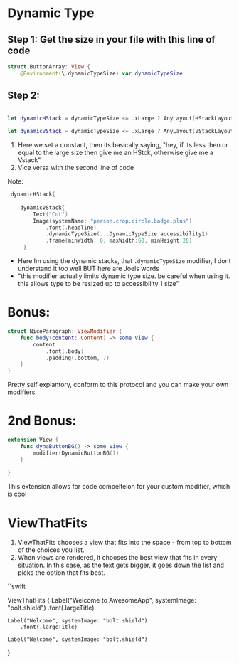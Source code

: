 # Dynamic Type

## Step 1: Get the size in your file with this line of code

```swift
struct ButtonArray: View {
    @Environment(\.dynamicTypeSize) var dynamicTypeSize
```

## Step 2:

```swift

let dynamicHStack = dynamicTypeSize <= .xLarge ? AnyLayout(HStackLayout()) : AnyLayout(VStackLayout())
        
let dynamicVStack = dynamicTypeSize <= .xLarge ? AnyLayout(VStackLayout()) : AnyLayout(HStackLayout())

```
1. Here we set a constant, then its basically saying, "hey, if its less then or equal to the large size then give me an HStck, otherwise give me a Vstack"
2. Vice versa with the second line of code

Note: 

```swift
 dynamicHStack{
            
    dynamicVStack{
        Text("Cut")
        Image(systemName: "person.crop.circle.badge.plus")
            .font(.headline)
            .dynamicTypeSize(...DynamicTypeSize.accessibility1)
            .frame(minWidth: 0, maxWidth:60, minHeight:20)
     }

```
- Here Im using the dynamic stacks, that `.dynamicTypeSize` modifier, I dont understand it too well BUT here are Joels words
- "this modifier actually limits dynamic type size. be careful when using it. this allows type to be resized up to accessibility 1 size"



# Bonus:

```swift
struct NiceParagraph: ViewModifier {
    func body(content: Content) -> some View {
        content
            .font(.body)
            .padding(.bottom, 7)
    }
}
```

Pretty self explantory, conform to this protocol and you can make your own modifiers

# 2nd Bonus:

```swift
extension View {
    func dynaButtonBG() -> some View {
        modifier(DynamicButtonBG())
    }
    
}
```

This extension allows for code compelteion for your custom modifier, which is cool

# ViewThatFits



1. ViewThatFits chooses a view that fits into the space - from top to bottom of the choices you list. 
2. When views are rendered, it chooses the best view that fits in every situation. In this case, as the text gets bigger, it goes down the list and picks the option that fits best.


``swift

ViewThatFits {
    Label("Welcome to AwesomeApp", systemImage: "bolt.shield")
        .font(.largeTitle)

    Label("Welcome", systemImage: "bolt.shield")
        .font(.largeTitle)

    Label("Welcome", systemImage: "bolt.shield")
}
```

